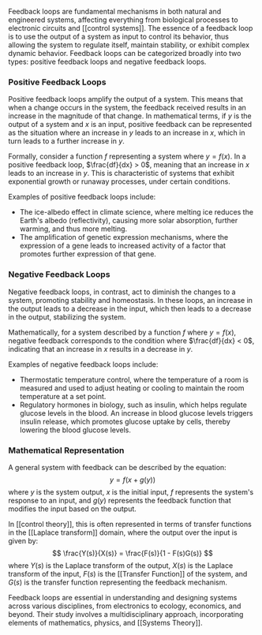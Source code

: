 Feedback loops are fundamental mechanisms in both natural and engineered systems, affecting everything from biological processes to electronic circuits and [[control systems]]. The essence of a feedback loop is to use the output of a system as input to control its behavior, thus allowing the system to regulate itself, maintain stability, or exhibit complex dynamic behavior. Feedback loops can be categorized broadly into two types: positive feedback loops and negative feedback loops.

### Positive Feedback Loops

Positive feedback loops amplify the output of a system. This means that when a change occurs in the system, the feedback received results in an increase in the magnitude of that change. In mathematical terms, if $y$ is the output of a system and $x$ is an input, positive feedback can be represented as the situation where an increase in $y$ leads to an increase in $x$, which in turn leads to a further increase in $y$.

Formally, consider a function $f$ representing a system where $y = f(x)$. In a positive feedback loop, $\frac{df}{dx} > 0$, meaning that an increase in $x$ leads to an increase in $y$. This is characteristic of systems that exhibit exponential growth or runaway processes, under certain conditions.

Examples of positive feedback loops include:
- The ice-albedo effect in climate science, where melting ice reduces the Earth's albedo (reflectivity), causing more solar absorption, further warming, and thus more melting.
- The amplification of genetic expression mechanisms, where the expression of a gene leads to increased activity of a factor that promotes further expression of that gene.

### Negative Feedback Loops

Negative feedback loops, in contrast, act to diminish the changes to a system, promoting stability and homeostasis. In these loops, an increase in the output leads to a decrease in the input, which then leads to a decrease in the output, stabilizing the system.

Mathematically, for a system described by a function $f$ where $y = f(x)$, negative feedback corresponds to the condition where $\frac{df}{dx} < 0$, indicating that an increase in $x$ results in a decrease in $y$.

Examples of negative feedback loops include:
- Thermostatic temperature control, where the temperature of a room is measured and used to adjust heating or cooling to maintain the room temperature at a set point.
- Regulatory hormones in biology, such as insulin, which helps regulate glucose levels in the blood. An increase in blood glucose levels triggers insulin release, which promotes glucose uptake by cells, thereby lowering the blood glucose levels.

### Mathematical Representation

A general system with feedback can be described by the equation:
$$
y = f(x + g(y))
$$
where $y$ is the system output, $x$ is the initial input, $f$ represents the system's response to an input, and $g(y)$ represents the feedback function that modifies the input based on the output.

In [[control theory]], this is often represented in terms of transfer functions in the [[Laplace transform]] domain, where the output over the input is given by:
$$
\frac{Y(s)}{X(s)} = \frac{F(s)}{1 - F(s)G(s)}
$$
where $Y(s)$ is the Laplace transform of the output, $X(s)$ is the Laplace transform of the input, $F(s)$ is the [[Transfer Function]] of the system, and $G(s)$ is the transfer function representing the feedback mechanism.

Feedback loops are essential in understanding and designing systems across various disciplines, from electronics to ecology, economics, and beyond. Their study involves a multidisciplinary approach, incorporating elements of mathematics, physics, and [[Systems Theory]].